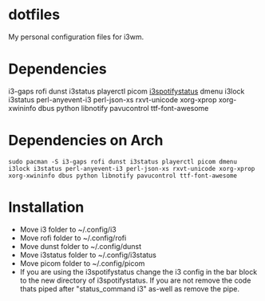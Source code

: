 # dotfiles
My personal configuration files for i3wm.

# Dependencies
i3-gaps
rofi
dunst
i3status
playerctl
picom
[i3spotifystatus](https://github.com/rpieja/i3spotifystatus)
dmenu
i3lock
i3status
perl-anyevent-i3
perl-json-xs
rxvt-unicode
xorg-xprop
xorg-xwininfo
dbus
python
libnotify
pavucontrol
ttf-font-awesome

# Dependencies on Arch

`sudo pacman -S i3-gaps
rofi
dunst
i3status
playerctl
picom
dmenu
i3lock
i3status
perl-anyevent-i3
perl-json-xs
rxvt-unicode
xorg-xprop
xorg-xwininfo
dbus
python
libnotify
pavucontrol
ttf-font-awesome`


# Installation
* Move i3 folder to ~/.config/i3
* Move rofi folder to ~/.config/rofi
* Move dunst folder to ~/.config/dunst
* Move i3status folder to ~/.config/i3status
* Move picom folder to ~/.config/picom
* If you are using the i3spotifystatus change the i3 config in the bar block to the new directory of i3spotifystatus. If you are not remove the code thats piped after "status_command i3" as-well as remove the pipe.
